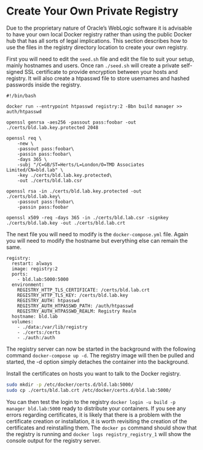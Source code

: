 # Create Your Own Private Registry

Due to the proprietary nature of Oracle’s WebLogic software it is advisable to have your own local Docker registry rather than using the public Docker hub that has all sorts of legal implications. This section describes how to use the files in the registry directory location to create your own registry.

First you will need to edit the `seed.sh` file and edit the file to suit your setup, mainly hostnames and users. Once ran `./seed.sh` will create a private self-signed SSL certificate to provide encryption between your hosts and registry. It will also create a htpasswd file to store usernames and hashed passwords inside the registry.

````
#!/bin/bash

docker run --entrypoint htpasswd registry:2 -Bbn build manager >> auth/htpasswd

openssl genrsa -aes256 -passout pass:foobar -out ./certs/bld.lab.key.protected 2048

openssl req \
    -new \
    -passout pass:foobar\
    -passin pass:foobar\
    -days 365 \
    -subj "/C=GB/ST=Herts/L=London/O=TMD Associates Limited/CN=bld.lab" \
    -key ./certs/bld.lab.key.protected\
    -out ./certs/bld.lab.csr

openssl rsa -in ./certs/bld.lab.key.protected -out ./certs/bld.lab.key\
    -passout pass:foobar\
    -passin pass:foobar

openssl x509 -req -days 365 -in ./certs/bld.lab.csr -signkey ./certs/bld.lab.key -out ./certs/bld.lab.crt
````

The next file you will need to modify is the `docker-compose.yml` file. Again you will need to modify the hostname but everything else can remain the same.

````
registry:
  restart: always
  image: registry:2
  ports:
    - bld.lab:5000:5000
  environment:
    REGISTRY_HTTP_TLS_CERTIFICATE: /certs/bld.lab.crt
    REGISTRY_HTTP_TLS_KEY: /certs/bld.lab.key
    REGISTRY_AUTH: htpasswd
    REGISTRY_AUTH_HTPASSWD_PATH: /auth/htpasswd
    REGISTRY_AUTH_HTPASSWD_REALM: Registry Realm
  hostname: bld.lab
  volumes:
    - ./data:/var/lib/registry
    - ./certs:/certs
    - ./auth:/auth
````

The registry server can now be started in the background with the following command `docker-compose up -d`. The registry image will then be pulled and started, the -d option simply detaches the container into the background. 

Install the certificates on hosts you want to talk to the Docker registry.

````bash
sudo mkdir -p /etc/docker/certs.d/bld.lab:5000/
sudo cp ./certs/bld.lab.crt /etc/docker/certs.d/bld.lab:5000/
````

You can then test the login to the registry `docker login -u build -p manager bld.lab:5000` ready to distribute your containers. If you see any errors regarding certificates, it is likely that there is a problem with the certificate creation or installation, it is worth revisiting the creation of the certificates and reinstalling them. The `docker ps` command should show that the registry is running and `docker logs registry_registry_1` will show the console output for the registry server.

